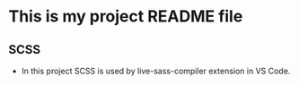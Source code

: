 # This is my project README file


## SCSS
- In this project SCSS is used by live-sass-compiler extension in VS Code.





